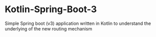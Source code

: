 # Kotlin-Spring-Boot-3
Simple Spring boot (v3) application written in Kotlin to understand the underlying of the new routing mechanism
